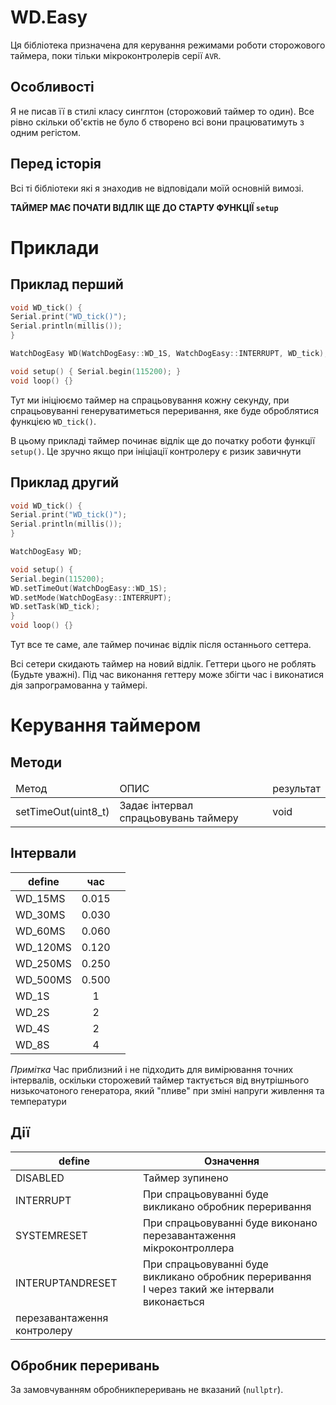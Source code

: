 # WD.Easy

Ця бібліотека призначена для керування режимами роботи сторожового таймера, поки тільки мікроконтролерів серії `AVR`.

## Особливості

Я не писав її в стилі класу синглтон (сторожовий таймер то один). Все рівно скільки об'єктів не було б створено всі вони
працюватимуть з одним регістом.

## Перед історія

Всі ті бібліотеки які я знаходив не відповідали моїй основній вимозі.

__ТАЙМЕР МАЄ ПОЧАТИ ВІДЛІК ЩЕ ДО СТАРТУ ФУНКЦІЇ `setup`__

# Приклади

## Приклад перший
```cpp
void WD_tick() {
Serial.print("WD_tick()");
Serial.println(millis());
}

WatchDogEasy WD(WatchDogEasy::WD_1S, WatchDogEasy::INTERRUPT, WD_tick);

void setup() { Serial.begin(115200); }
void loop() {}
```
Тут ми ініціюємо таймер на спрацьовування кожну секунду, при спрацьовуванні генеруватиметься переривання, яке буде
оброблятися функцією `WD_tick()`.

В цьому прикладі таймер починає відлік ще до початку роботи функції `setup()`. Це зручно якщо при ініціації контролеру є
ризик завичнути

## Приклад другий

```cpp
void WD_tick() {
Serial.print("WD_tick()");
Serial.println(millis());
}

WatchDogEasy WD;

void setup() {
Serial.begin(115200);
WD.setTimeOut(WatchDogEasy::WD_1S);
WD.setMode(WatchDogEasy::INTERRUPT);
WD.setTask(WD_tick);
}
void loop() {}
```

Тут все те саме, але таймер починає відлік після останнього сеттера.

Всі сетери скидають таймер на новий відлік.
Геттери цього не роблять (Будьте уважні). Під час виконання геттеру може збігти час і виконатися дія запрограмованна у
таймері.

# Керування таймером

## Методи
<table>
    <thead>
        <tr>
            <td>Метод</td>
            <td>ОПИС</td>
            <td>результат</td>
        </tr>
    </thead>
    <tbody>
        <tr>
            <td>setTimeOut(uint8_t)</td>
            <td>Задає інтервал спрацьовувань таймеру</td>
            <td>void</td>
        </tr>
    </tbody>
</table>
<!-- | Метод | ОПИС |результат|
|---------------------|------------------------------------|---------|
||Задає інтервал спрацьовувань таймеру|`void` |
|`setMode(uint8_t)` |Задає дію при спрацьовуванні таймеру|`void` |
|`setTask(ptr*)` |Задати функцію обробник переривання |`void` |
||| |
|`getTimeOut()` |Отримати періодичність спрацьовуань |`uint8_t`|
|`getMode()` |Отримати режим роботи таймеру |`uint8_t`|
|`isEnable()` |Чи активний таймер |`bool` |
||| |
|`reset()` |Почати новий відлік || -->



## Інтервали
|define | час| |
|--------|:---:|-|
|WD_15MS |0.015| |
|WD_30MS |0.030| |
|WD_60MS |0.060| |
|WD_120MS|0.120| |
|WD_250MS|0.250| |
|WD_500MS|0.500| |
|WD_1S |1 | |
|WD_2S |2 | |
|WD_4S |2 | |
|WD_8S |4 | |

_Примітка_ Час приблизний і не підходить для вимірювання точних інтервалів, оскільки сторожевий таймер тактується від
внутрішнього низькочатоного генератора, який "пливе" при зміні напруги живлення та температури

## Дії
|define|Означення|
|-|-|
|DISABLED|Таймер зупинено|
|INTERRUPT|При спрацьовуванні буде викликано обробник переривання|
|SYSTEMRESET|При спрацьовуванні буде виконано перезавантаження мікроконтроллера|
|INTERUPTANDRESET|При спрацьовуванні буде викликано обробник переривання</br> І через такий же інтервали виконається
перезавантаження контролеру|

## Обробник переривань

За замовчуванням обробникпереривань не вказаний (`nullptr`).